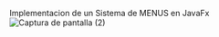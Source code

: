 Implementacion de un Sistema de MENUS en JavaFx
![Captura de pantalla (2)](https://github.com/JEFRYROMERO/Sistema-de-Menus/assets/169018262/63e6e59b-6300-4427-9c51-4263f53f1bb5)
